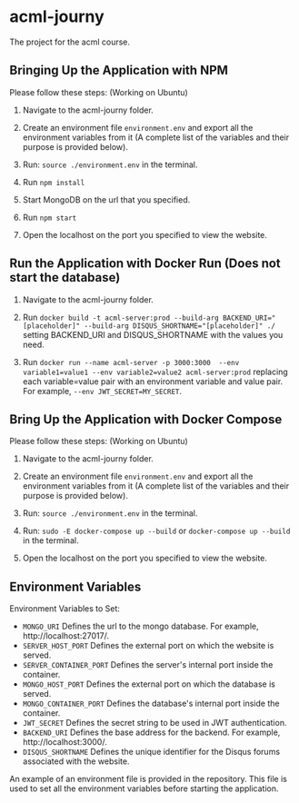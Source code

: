 # acml-journy
The project for the acml course.

## Bringing Up the Application with NPM
Please follow these steps: (Working on Ubuntu)
1. Navigate to the acml-journy folder.

2. Create an environment file `environment.env` and export all the environment variables from it (A complete list of the variables and their purpose is provided below).

3. Run: `source ./environment.env` in the terminal.

4. Run `npm install`

5. Start MongoDB on the url that you specified.

6. Run `npm start`

7. Open the localhost on the port you specified to view the website.

## Run the Application with Docker Run (Does not start the database)
1. Navigate to the acml-journy folder.

2. Run `docker build -t acml-server:prod --build-arg BACKEND_URI="[placeholder]" --build-arg DISQUS_SHORTNAME="[placeholder]" ./` setting BACKEND_URI and DISQUS_SHORTNAME with the values you need.

3. Run `docker run --name acml-server -p 3000:3000  --env variable1=value1 --env variable2=value2 acml-server:prod` replacing each variable=value pair with an environment variable and value pair. For example, `--env JWT_SECRET=MY_SECRET`.


## Bring Up the Application with Docker Compose
Please follow these steps: (Working on Ubuntu)
1. Navigate to the acml-journy folder.

2. Create an environment file `environment.env` and export all the environment variables from it (A complete list of the variables and their purpose is provided below).

3. Run: `source ./environment.env` in the terminal.

4. Run: `sudo -E docker-compose up --build` or `docker-compose up --build` in the terminal.

5. Open the localhost on the port you specified to view the website.

## Environment Variables
Environment Variables to Set:
* `MONGO_URI`
   Defines the url to the mongo database. For example, http://localhost:27017/.
* `SERVER_HOST_PORT`
   Defines the external port on which the website is served.
* `SERVER_CONTAINER_PORT`
   Defines the server's internal port inside the container.
* `MONGO_HOST_PORT`
   Defines the external port on which the database is served.
* `MONGO_CONTAINER_PORT`
   Defines the database's internal port inside the container.
* `JWT_SECRET`
   Defines the secret string to be used in JWT authentication.
* `BACKEND_URI`
   Defines the base address for the backend. For example, http://localhost:3000/.
* `DISQUS_SHORTNAME`
   Defines the unique identifier for the Disqus forums associated with the website.

An example of an environment file is provided in the repository. This file is used to set all the environment variables before starting the application.
